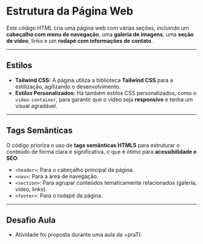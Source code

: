 # Estrutura da Página Web

Este código HTML cria uma página web com várias seções, incluindo um **cabeçalho com menu de navegação**, uma **galeria de imagens**, uma **seção de vídeo**, links e um **rodapé com informações de contato**.

---


## Estilos

* **Tailwind CSS:** A página utiliza a biblioteca **Tailwind CSS** para a estilização, agilizando o desenvolvimento.
* **Estilos Personalizados:** Há também estilos CSS personalizados, como o `video-container`, para garantir que o vídeo seja **responsivo** e tenha um visual agradável.

---

## Tags Semânticas

O código prioriza o uso de **tags semânticas HTML5** para estruturar o conteúdo de forma clara e significativa, o que é ótimo para **acessibilidade e SEO**:

* `<header>`: Para o cabeçalho principal da página.
* `<nav>`: Para a área de navegação.
* `<section>`: Para agrupar conteúdos tematicamente relacionados (galeria, vídeo, links).
* `<footer>`: Para o rodapé da página.

---

## Desafio Aula

* Atividade foi proposta durante uma aula da +praTI.
